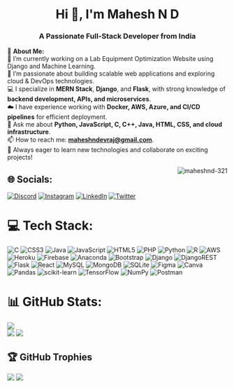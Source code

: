 <h1 align="center">Hi 👋, I'm Mahesh N D</h1>
<h3 align="center">A Passionate Full-Stack Developer from India</h3>

💫 **About Me:**<br>
🔭 I’m currently working on a Lab Equipment Optimization Website using Django and Machine Learning.<br>
🌱 I’m passionate about building scalable web applications and exploring cloud & DevOps technologies.<br>
💻 I specialize in **MERN Stack**, **Django**, and **Flask**, with strong knowledge of **backend development, APIs, and microservices**.<br>
☁️ I have experience working with **Docker, AWS, Azure, and CI/CD pipelines** for efficient deployment.<br>
💬 Ask me about **Python, JavaScript, C, C++, Java, HTML, CSS, and cloud infrastructure**.<br>
📫 How to reach me: **maheshndevraj@gmail.com**.<br>
🚀 Always eager to learn new technologies and collaborate on exciting projects!

<img align="right" src="https://th.bing.com/th/id/OIP.fLGVO-BgnECoqwoWYFBWegAAAA?pid=ImgDet&w=191&h=191&c=7&dpr=1.9" alt="maheshnd-321" />


## 🌐 Socials:
[![Discord](https://img.shields.io/badge/Discord-%237289DA.svg?logo=discord&logoColor=white)](https://discord.gg/mahesh_n_d#7634) [![Instagram](https://img.shields.io/badge/Instagram-%23E4405F.svg?logo=Instagram&logoColor=white)](https://instagram.com/https://www.instagram.com/mahesh_n_d/) [![LinkedIn](https://img.shields.io/badge/LinkedIn-%230077B5.svg?logo=linkedin&logoColor=white)](https://linkedin.com/in/https://www.linkedin.com/in/mahesh-nd-034508230) [![Twitter](https://img.shields.io/badge/Twitter-%231DA1F2.svg?logo=Twitter&logoColor=white)](https://twitter.com/https://twitter.com/mahesh_nd076164) 

# 💻 Tech Stack:
![C](https://img.shields.io/badge/c-%2300599C.svg?style=plastic&logo=c&logoColor=white) ![CSS3](https://img.shields.io/badge/css3-%231572B6.svg?style=plastic&logo=css3&logoColor=white) ![Java](https://img.shields.io/badge/java-%23ED8B00.svg?style=plastic&logo=java&logoColor=white) ![JavaScript](https://img.shields.io/badge/javascript-%23323330.svg?style=plastic&logo=javascript&logoColor=%23F7DF1E) ![HTML5](https://img.shields.io/badge/html5-%23E34F26.svg?style=plastic&logo=html5&logoColor=white) ![PHP](https://img.shields.io/badge/php-%23777BB4.svg?style=plastic&logo=php&logoColor=white) ![Python](https://img.shields.io/badge/python-3670A0?style=plastic&logo=python&logoColor=ffdd54) ![R](https://img.shields.io/badge/r-%23276DC3.svg?style=plastic&logo=r&logoColor=white) ![AWS](https://img.shields.io/badge/AWS-%23FF9900.svg?style=plastic&logo=amazon-aws&logoColor=white) ![Heroku](https://img.shields.io/badge/heroku-%23430098.svg?style=plastic&logo=heroku&logoColor=white) ![Firebase](https://img.shields.io/badge/firebase-%23039BE5.svg?style=plastic&logo=firebase) ![Anaconda](https://img.shields.io/badge/Anaconda-%2344A833.svg?style=plastic&logo=anaconda&logoColor=white) ![Bootstrap](https://img.shields.io/badge/bootstrap-%23563D7C.svg?style=plastic&logo=bootstrap&logoColor=white) ![Django](https://img.shields.io/badge/django-%23092E20.svg?style=plastic&logo=django&logoColor=white) ![DjangoREST](https://img.shields.io/badge/DJANGO-REST-ff1709?style=plastic&logo=django&logoColor=white&color=ff1709&labelColor=gray) ![Flask](https://img.shields.io/badge/flask-%23000.svg?style=plastic&logo=flask&logoColor=white) ![React](https://img.shields.io/badge/react-%2320232a.svg?style=plastic&logo=react&logoColor=%2361DAFB) ![MySQL](https://img.shields.io/badge/mysql-%2300f.svg?style=plastic&logo=mysql&logoColor=white) ![MongoDB](https://img.shields.io/badge/MongoDB-%234ea94b.svg?style=plastic&logo=mongodb&logoColor=white) ![SQLite](https://img.shields.io/badge/sqlite-%2307405e.svg?style=plastic&logo=sqlite&logoColor=white) 	![Figma](https://img.shields.io/badge/figma-%23F24E1E.svg?style=plastic&logo=figma&logoColor=white) ![Canva](https://img.shields.io/badge/Canva-%2300C4CC.svg?style=plastic&logo=Canva&logoColor=white) ![Pandas](https://img.shields.io/badge/pandas-%23150458.svg?style=plastic&logo=pandas&logoColor=white) ![scikit-learn](https://img.shields.io/badge/scikit--learn-%23F7931E.svg?style=plastic&logo=scikit-learn&logoColor=white) ![TensorFlow](https://img.shields.io/badge/TensorFlow-%23FF6F00.svg?style=plastic&logo=TensorFlow&logoColor=white) ![NumPy](https://img.shields.io/badge/numpy-%23013243.svg?style=plastic&logo=numpy&logoColor=white) ![Postman](https://img.shields.io/badge/Postman-FF6C37?style=plastic&logo=postman&logoColor=white)
# 📊 GitHub Stats:
![](https://github-readme-stats.vercel.app/api?username=MaheshND-321&theme=blue-green&hide_border=false&include_all_commits=true&count_private=false)<br/>
![](https://github-readme-streak-stats.herokuapp.com/?user=MaheshND-321&theme=blue-green&hide_border=false)
![](https://github-readme-stats.vercel.app/api/top-langs/?username=MaheshND-321&theme=blue-green&hide_border=false&include_all_commits=true&count_private=false&layout=compact)

## 🏆 GitHub Trophies
![](https://github-profile-trophy.vercel.app/?username=MaheshND-321&theme=gruvbox&no-frame=false&no-bg=false&margin-w=4)
[![](https://visitcount.itsvg.in/api?id=MaheshND-321&icon=1&color=1)](https://visitcount.itsvg.in)

<!-- Proudly created with GPRM ( https://gprm.itsvg.in ) -->
